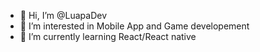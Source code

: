 - 👋 Hi, I’m @LuapaDev
- 👀 I’m interested in Mobile App and Game developement
- 🌱 I’m currently learning React/React native

